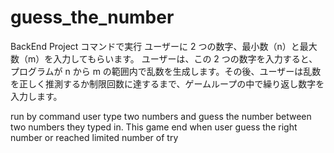 # guess_the_number
BackEnd Project 
コマンドで実行
ユーザーに 2 つの数字、最小数（n）と最大数（m）を入力してもらいます。
ユーザーは、この 2 つの数字を入力すると、プログラムが n から m の範囲内で乱数を生成します。その後、ユーザーは乱数を正しく推測するか制限回数に達するまで、ゲームループの中で繰り返し数字を入力します。

run by command
user type two numbers and guess the number between two numbers they typed in. This game end when user guess the right number or reached limited number of try
